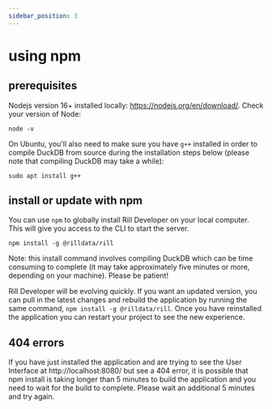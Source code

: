 ```yaml
---
sidebar_position: 3
---
```


# using npm

## prerequisites

Nodejs version 16+ installed locally: https://nodejs.org/en/download/. Check your version of Node:

```
node -v
```

On Ubuntu, you'll also need to make sure you have `g++` installed in order to compile DuckDB from source during the installation steps below (please note that compiling DuckDB may take a while):

```
sudo apt install g++
```
  
## install or update with npm
You can use `npm` to globally install Rill Developer on your local computer. This will give you access to the CLI to start the server.

```
npm install -g @rilldata/rill
```

Note: this install command involves compiling DuckDB which can be time consuming to complete (it may take approximately five minutes or more, depending on your machine). Please be patient!

Rill Developer will be evolving quickly. If you want an updated version, you can pull in the latest changes and rebuild the application by running the same command, `npm install -g @rilldata/rill`. Once you have reinstalled the application you can restart your project to see the new experience.

## 404 errors
If you have just installed the application and are trying to see the User Interface at http://localhost:8080/ but see a 404 error, it is possible that npm install is taking longer than 5 minutes to build the application and you need to wait for the build to complete. Please wait an additional 5 minutes and try again.
